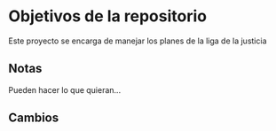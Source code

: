 # Objetivos de la repositorio

Este proyecto se encarga de manejar los planes de la liga de la justicia


## Notas
Pueden hacer lo que quieran...

##  Cambios
